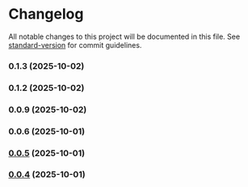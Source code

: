 # Changelog

All notable changes to this project will be documented in this file. See [standard-version](https://github.com/conventional-changelog/standard-version) for commit guidelines.

### 0.1.3 (2025-10-02)

### 0.1.2 (2025-10-02)

### 0.0.9 (2025-10-02)

### 0.0.6 (2025-10-01)

### [0.0.5](https://github.com/involvex/auto-vue/compare/v0.0.4...v0.0.5) (2025-10-01)

### [0.0.4](https://github.com/involvex/auto-vue/compare/v0.0.3...v0.0.4) (2025-10-01)
